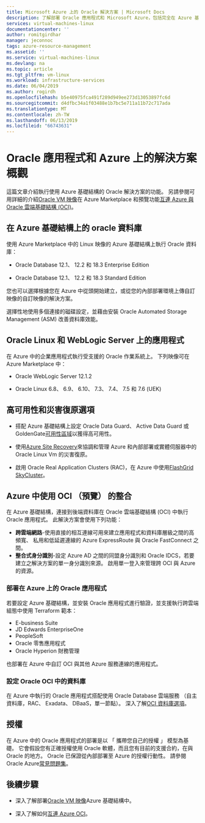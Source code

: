 ```yaml
---
title: Microsoft Azure 上的 Oracle 解決方案 | Microsoft Docs
description: 了解部署 Oracle 應用程式和 Microsoft Azure，包括完全在 Azure 基礎結構上執行，或使用跨雲端連線能力與 Oracle 雲端基礎結構 (OCI) 解決方案的選項。
services: virtual-machines-linux
documentationcenter: ''
author: romitgirdhar
manager: jeconnoc
tags: azure-resource-management
ms.assetid: ''
ms.service: virtual-machines-linux
ms.devlang: na
ms.topic: article
ms.tgt_pltfrm: vm-linux
ms.workload: infrastructure-services
ms.date: 06/04/2019
ms.author: rogirdh
ms.openlocfilehash: b5e40975fca491f289d949ee273d13053897fc6d
ms.sourcegitcommit: d4dfbc34a1f03488e1b7bc5e711a11b72c717ada
ms.translationtype: MT
ms.contentlocale: zh-TW
ms.lasthandoff: 06/13/2019
ms.locfileid: "66743631"
---
```

# <a name="overview-of-oracle-applications-and-solutions-on-azure"></a>Oracle 應用程式和 Azure 上的解決方案概觀

這篇文章介紹執行使用 Azure 基礎結構的 Oracle 解決方案的功能。 另請參閱可用詳細的介紹[Oracle VM 映像](oracle-vm-solutions.md)在 Azure Marketplace 和預覽功能[互連 Azure 與 Oracle 雲端基礎結構 (OCI)](oracle-oci-overview.md)。

## <a name="oracle-databases-on-azure-infrastructure"></a>在 Azure 基礎結構上的 oracle 資料庫

使用 Azure Marketplace 中的 Linux 映像的 Azure 基礎結構上執行 Oracle 資料庫：

* Oracle Database 12.1、 12.2 和 18.3 Enterprise Edition 

* Oracle Database 12.1、 12.2 和 18.3 Standard Edition 

您也可以選擇根據您在 Azure 中從頭開始建立，或從您的內部部署環境上傳自訂映像的自訂映像的解決方案。

選擇性地使用多個連接的磁碟設定，並藉由安裝 Oracle Automated Storage Management (ASM) 改善資料庫效能。

## <a name="applications-on-oracle-linux-and-weblogic-server"></a>Oracle Linux 和 WebLogic Server 上的應用程式

在 Azure 中的企業應用程式執行受支援的 Oracle 作業系統上。 下列映像可在 Azure Marketplace 中：

* Oracle WebLogic Server 12.1.2

* Oracle Linux 6.8、 6.9、 6.10、 7.3、 7.4、 7.5 和 7.6 (UEK)

## <a name="high-availability-and-disaster-recovery-options"></a>高可用性和災害復原選項

* 搭配 Azure 基礎結構上設定 Oracle Data Guard、 Active Data Guard 或 GoldenGate[可用性區域](../../../availability-zones/az-overview.md)以獲得高可用性。

* 使用[Azure Site Recovery](../../../site-recovery/site-recovery-overview.md)來協調和管理 Azure 和內部部署或實體伺服器中的 Oracle Linux Vm 的災害復原。 

* 啟用 Oracle Real Application Clusters (RAC)，在 Azure 中使用[FlashGrid SkyCluster](https://www.flashgrid.io/oracle-rac-in-azure/)。

## <a name="integration-of-azure-with-oci-preview"></a>Azure 中使用 OCI （預覽） 的整合

在 Azure 基礎結構，連接到後端資料庫在 Oracle 雲端基礎結構 (OCI) 中執行 Oracle 應用程式。 此解決方案會使用下列功能： 

* **跨雲端網路**-使用直接的相互連線可用來建立應用程式和資料庫層級之間的高頻寬、 私用和低延遲連線的 Azure ExpressRoute 與 Oracle FastConnect 之間。
* **整合式身分識別**-設定 Azure AD 之間的同盟身分識別和 Oracle IDCS，若要建立之解決方案的單一身分識別來源。 啟用單一登入來管理跨 OCI 與 Azure 的資源。

### <a name="deploy-oracle-applications-on-azure"></a>部署在 Azure 上的 Oracle 應用程式

若要設定 Azure 基礎結構，並安裝 Oracle 應用程式進行驗證，並支援執行跨雲端組態中使用 Terraform 範本：

* E-business Suite
* JD Edwards EnterpriseOne
* PeopleSoft
* Oracle 零售應用程式
* Oracle Hyperion 財務管理

也部署在 Azure 中自訂 OCI 與其他 Azure 服務連線的應用程式。

### <a name="set-up-oracle-databases-in-oci"></a>設定 Oracle OCI 中的資料庫

在 Azure 中執行的 Oracle 應用程式搭配使用 Oracle Database 雲端服務 （自主資料庫，RAC、 Exadata、 DBaaS，單一節點）。 深入了解[OCI 資料庫選項](https://docs.cloud.oracle.com/iaas/Content/Database/Concepts/databaseoverview.htm)。 
 

## <a name="licensing"></a>授權

在 Azure 中的 Oracle 應用程式的部署是以 「 攜帶您自己的授權 」 模型為基礎。 它會假設您有正確授權使用 Oracle 軟體，而且您有目前的支援合約，在與 Oracle 的地方。 Oracle 已保證從內部部署至 Azure 的授權行動性。 請參閱 Oracle Azure[常見問題集](https://www.oracle.com/cloud/technologies/oracle-azure-faq.html)。

## <a name="next-steps"></a>後續步驟

* 深入了解部署[Oracle VM 映像](oracle-vm-solutions.md)Azure 基礎結構中。

* 深入了解如何[互連 Azure OCI](oracle-oci-overview.md)。